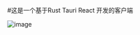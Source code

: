 #这是一个基于Rust Tauri React 开发的客户端

![image](https://github.com/changmen1/rust_tauri/assets/164463472/e691797c-20fa-4d2a-9875-9e07a8ca3c9c)
